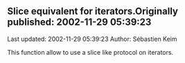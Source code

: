 ## Slice equivalent for iterators.Originally published: 2002-11-29 05:39:23 
Last updated: 2002-11-29 05:39:23 
Author: Sébastien Keim 
 
This function allow to use a slice like protocol on iterators.